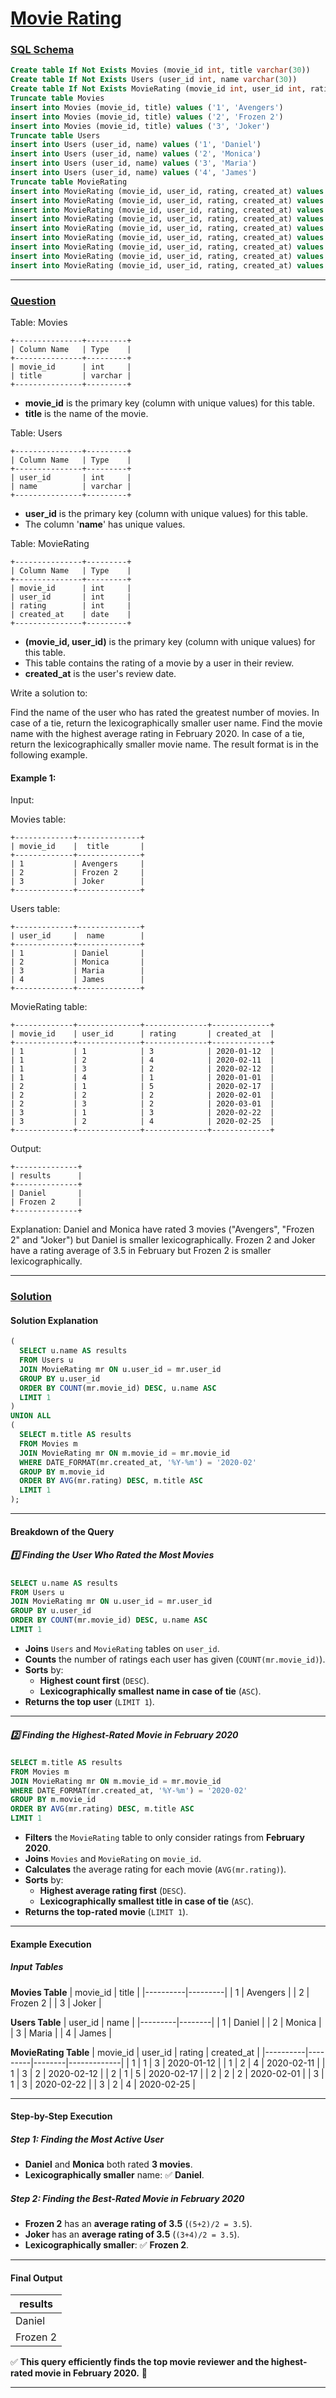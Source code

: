 # [Movie Rating](#movie-rating)

### [SQL Schema](#sql-schema)
```sql
Create table If Not Exists Movies (movie_id int, title varchar(30))
Create table If Not Exists Users (user_id int, name varchar(30))
Create table If Not Exists MovieRating (movie_id int, user_id int, rating int, created_at date)
Truncate table Movies
insert into Movies (movie_id, title) values ('1', 'Avengers')
insert into Movies (movie_id, title) values ('2', 'Frozen 2')
insert into Movies (movie_id, title) values ('3', 'Joker')
Truncate table Users
insert into Users (user_id, name) values ('1', 'Daniel')
insert into Users (user_id, name) values ('2', 'Monica')
insert into Users (user_id, name) values ('3', 'Maria')
insert into Users (user_id, name) values ('4', 'James')
Truncate table MovieRating
insert into MovieRating (movie_id, user_id, rating, created_at) values ('1', '1', '3', '2020-01-12')
insert into MovieRating (movie_id, user_id, rating, created_at) values ('1', '2', '4', '2020-02-11')
insert into MovieRating (movie_id, user_id, rating, created_at) values ('1', '3', '2', '2020-02-12')
insert into MovieRating (movie_id, user_id, rating, created_at) values ('1', '4', '1', '2020-01-01')
insert into MovieRating (movie_id, user_id, rating, created_at) values ('2', '1', '5', '2020-02-17')
insert into MovieRating (movie_id, user_id, rating, created_at) values ('2', '2', '2', '2020-02-01')
insert into MovieRating (movie_id, user_id, rating, created_at) values ('2', '3', '2', '2020-03-01')
insert into MovieRating (movie_id, user_id, rating, created_at) values ('3', '1', '3', '2020-02-22')
insert into MovieRating (movie_id, user_id, rating, created_at) values ('3', '2', '4', '2020-02-25')
```

---

### [Question](#question)

Table: Movies
```
+---------------+---------+
| Column Name   | Type    |
+---------------+---------+
| movie_id      | int     |
| title         | varchar |
+---------------+---------+
```
- **movie_id** is the primary key (column with unique values) for this table.
- **title** is the name of the movie.
 

Table: Users
```
+---------------+---------+
| Column Name   | Type    |
+---------------+---------+
| user_id       | int     |
| name          | varchar |
+---------------+---------+
```
- **user_id** is the primary key (column with unique values) for this table.
- The column '**name**' has unique values.

  
Table: MovieRating
```
+---------------+---------+
| Column Name   | Type    |
+---------------+---------+
| movie_id      | int     |
| user_id       | int     |
| rating        | int     |
| created_at    | date    |
+---------------+---------+
```
- **(movie_id, user_id)** is the primary key (column with unique values) for this table.
- This table contains the rating of a movie by a user in their review.
- **created_at** is the user's review date. 
 

Write a solution to:

Find the name of the user who has rated the greatest number of movies. In case of a tie, return the lexicographically smaller user name.
Find the movie name with the highest average rating in February 2020. In case of a tie, return the lexicographically smaller movie name.
The result format is in the following example.

 

#### Example 1:

Input: 

Movies table:
```
+-------------+--------------+
| movie_id    |  title       |
+-------------+--------------+
| 1           | Avengers     |
| 2           | Frozen 2     |
| 3           | Joker        |
+-------------+--------------+
```
Users table:
```
+-------------+--------------+
| user_id     |  name        |
+-------------+--------------+
| 1           | Daniel       |
| 2           | Monica       |
| 3           | Maria        |
| 4           | James        |
+-------------+--------------+
```
MovieRating table:
```
+-------------+--------------+--------------+-------------+
| movie_id    | user_id      | rating       | created_at  |
+-------------+--------------+--------------+-------------+
| 1           | 1            | 3            | 2020-01-12  |
| 1           | 2            | 4            | 2020-02-11  |
| 1           | 3            | 2            | 2020-02-12  |
| 1           | 4            | 1            | 2020-01-01  |
| 2           | 1            | 5            | 2020-02-17  | 
| 2           | 2            | 2            | 2020-02-01  | 
| 2           | 3            | 2            | 2020-03-01  |
| 3           | 1            | 3            | 2020-02-22  | 
| 3           | 2            | 4            | 2020-02-25  | 
+-------------+--------------+--------------+-------------+
```
Output: 
```
+--------------+
| results      |
+--------------+
| Daniel       |
| Frozen 2     |
+--------------+
```
Explanation: 
Daniel and Monica have rated 3 movies ("Avengers", "Frozen 2" and "Joker") but Daniel is smaller lexicographically.
Frozen 2 and Joker have a rating average of 3.5 in February but Frozen 2 is smaller lexicographically.

---

### [Solution](#solution)


#### **Solution Explanation**
```sql
(
  SELECT u.name AS results
  FROM Users u
  JOIN MovieRating mr ON u.user_id = mr.user_id
  GROUP BY u.user_id
  ORDER BY COUNT(mr.movie_id) DESC, u.name ASC
  LIMIT 1
)
UNION ALL
(
  SELECT m.title AS results
  FROM Movies m
  JOIN MovieRating mr ON m.movie_id = mr.movie_id
  WHERE DATE_FORMAT(mr.created_at, '%Y-%m') = '2020-02'
  GROUP BY m.movie_id
  ORDER BY AVG(mr.rating) DESC, m.title ASC
  LIMIT 1
);
```

---

#### **Breakdown of the Query**
##### **1️⃣ Finding the User Who Rated the Most Movies**
```sql
SELECT u.name AS results
FROM Users u
JOIN MovieRating mr ON u.user_id = mr.user_id
GROUP BY u.user_id
ORDER BY COUNT(mr.movie_id) DESC, u.name ASC
LIMIT 1
```
- **Joins** `Users` and `MovieRating` tables on `user_id`.
- **Counts** the number of ratings each user has given (`COUNT(mr.movie_id)`).
- **Sorts** by:
  - **Highest count first** (`DESC`).
  - **Lexicographically smallest name in case of tie** (`ASC`).
- **Returns the top user** (`LIMIT 1`).

---

##### **2️⃣ Finding the Highest-Rated Movie in February 2020**
```sql
SELECT m.title AS results
FROM Movies m
JOIN MovieRating mr ON m.movie_id = mr.movie_id
WHERE DATE_FORMAT(mr.created_at, '%Y-%m') = '2020-02'
GROUP BY m.movie_id
ORDER BY AVG(mr.rating) DESC, m.title ASC
LIMIT 1
```
- **Filters** the `MovieRating` table to only consider ratings from **February 2020**.
- **Joins** `Movies` and `MovieRating` on `movie_id`.
- **Calculates** the average rating for each movie (`AVG(mr.rating)`).
- **Sorts** by:
  - **Highest average rating first** (`DESC`).
  - **Lexicographically smallest title in case of tie** (`ASC`).
- **Returns the top-rated movie** (`LIMIT 1`).

---

#### **Example Execution**
##### **Input Tables**
**Movies Table**
| movie_id | title    |
|----------|---------|
| 1        | Avengers |
| 2        | Frozen 2 |
| 3        | Joker |

**Users Table**
| user_id | name   |
|---------|--------|
| 1       | Daniel |
| 2       | Monica |
| 3       | Maria  |
| 4       | James  |

**MovieRating Table**
| movie_id | user_id | rating | created_at  |
|----------|---------|--------|-------------|
| 1        | 1       | 3      | 2020-01-12  |
| 1        | 2       | 4      | 2020-02-11  |
| 1        | 3       | 2      | 2020-02-12  |
| 2        | 1       | 5      | 2020-02-17  |
| 2        | 2       | 2      | 2020-02-01  |
| 3        | 1       | 3      | 2020-02-22  |
| 3        | 2       | 4      | 2020-02-25  |

---

#### **Step-by-Step Execution**
##### **Step 1: Finding the Most Active User**
- **Daniel** and **Monica** both rated **3 movies**.
- **Lexicographically smaller** name: ✅ **Daniel**.

##### **Step 2: Finding the Best-Rated Movie in February 2020**
- **Frozen 2** has an **average rating of 3.5** (`(5+2)/2 = 3.5`).
- **Joker** has an **average rating of 3.5** (`(3+4)/2 = 3.5`).
- **Lexicographically smaller**: ✅ **Frozen 2**.

---

#### **Final Output**
| results   |
|-----------|
| Daniel    |
| Frozen 2  |

✅ **This query efficiently finds the top movie reviewer and the highest-rated movie in February 2020.** 🚀

---
